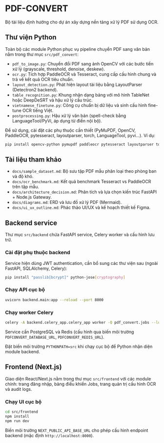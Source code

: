 # PDF-CONVERT

Bộ tài liệu định hướng cho dự án xây dựng nền tảng xử lý PDF sử dụng OCR.

## Thư viện Python

Toàn bộ các module Python phục vụ pipeline chuyển PDF sang văn bản nằm trong thư mục `src/pdf_convert`:

- `pdf_to_image.py`: Chuyển đổi PDF sang ảnh OpenCV với các bước tiền xử lý (grayscale, threshold, denoise, deskew).
- `ocr.py`: Tích hợp PaddleOCR và Tesseract, cung cấp cấu hình chung và trả về kết quả OCR tiêu chuẩn.
- `layout_detection.py`: Phát hiện layout tài liệu bằng LayoutParser (Detectron2 backend).
- `table_recognition.py`: Khung nhận dạng bảng với mô hình TableNet hoặc DeepDeSRT và hậu xử lý cấu trúc.
- `vietnamese_finetune.py`: Công cụ chuẩn bị dữ liệu và sinh cấu hình fine-tune OCR tiếng Việt.
- `postprocessing.py`: Hậu xử lý văn bản (spell-check bằng LanguageTool/PyVi, áp dụng từ điển nội bộ).

Để sử dụng, cài đặt các phụ thuộc cần thiết (PyMuPDF, OpenCV, PaddleOCR, pytesseract, layoutparser, torch, LanguageTool, pyvi...). Ví dụ:

```bash
pip install opencv-python pymupdf paddleocr pytesseract layoutparser torch torchvision language-tool-python pyvi
```

## Tài liệu tham khảo

- `docs/sample_dataset.md`: Bộ sưu tập PDF mẫu phân loại theo phòng ban và độ khó.
- `docs/ocr_benchmark.md`: Kết quả benchmark Tesseract vs PaddleOCR trên tập mẫu.
- `docs/architecture_decision.md`: Phân tích và lựa chọn kiến trúc FastAPI + Node.js Gateway.
- `docs/diagrams.md`: ERD và lưu đồ xử lý PDF (Mermaid).
- `docs/ui_ux_outline.md`: Phác thảo UI/UX và kế hoạch thiết kế Figma.


## Backend service

Thư mục `src/backend` chứa FastAPI service, Celery worker và cấu hình lưu trữ.

### Cài đặt phụ thuộc backend

Service hiện dùng JWT authentication, cần bổ sung các thư viện sau (ngoài FastAPI, SQLAlchemy, Celery):

```bash
pip install "passlib[bcrypt]" python-jose[cryptography]
```

### Chạy API cục bộ

```bash
uvicorn backend.main:app --reload --port 8000
```

### Chạy worker Celery

```bash
celery -A backend.celery_app.celery_app worker -Q pdf_convert.jobs --loglevel=info
```

Service cần PostgreSQL và Redis (cấu hình qua biến môi trường `PDFCONVERT_DATABASE_URL`, `PDFCONVERT_REDIS_URL`).

Đặt biến môi trường `PYTHONPATH=src` khi chạy cục bộ để Python nhận diện module backend.

## Frontend (Next.js)

Giao diện React/Next.js nằm trong thư mục `src/frontend` với các module chính: trang đăng nhập, bảng điều khiển Jobs, trang quản trị cấu hình OCR và audit logs.

### Chạy UI cục bộ

```bash
cd src/frontend
npm install
npm run dev
```

Biến môi trường `NEXT_PUBLIC_API_BASE_URL` cho phép cấu hình endpoint backend (mặc định `http://localhost:8000`).

